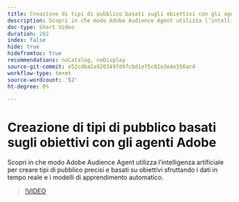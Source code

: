 ```yaml
---
title: Creazione di tipi di pubblico basati sugli obiettivi con gli agenti Adobe
description: Scopri in che modo Adobe Audience Agent utilizza l’intelligenza artificiale per creare tipi di pubblico precisi e basati su obiettivi sfruttando i dati in tempo reale e i modelli di apprendimento automatico.
doc-type: Short Video
duration: 282
index: false
hide: true
hidefromtoc: true
recommendations: noCatalog, noDisplay
source-git-commit: e52cdba2a9203497d97cbd1e75c81e3e4e556ac4
workflow-type: tm+mt
source-wordcount: '52'
ht-degree: 0%

---
```



# Creazione di tipi di pubblico basati sugli obiettivi con gli agenti Adobe

Scopri in che modo Adobe Audience Agent utilizza l’intelligenza artificiale per creare tipi di pubblico precisi e basati su obiettivi sfruttando i dati in tempo reale e i modelli di apprendimento automatico.

<!-- 62_S653_3442539_281_goaldriven-audience-creation-with-adobe-agents -->
>[!VIDEO](https://video.tv.adobe.com/v/3458193/?learn=on&enablevpops=true)
